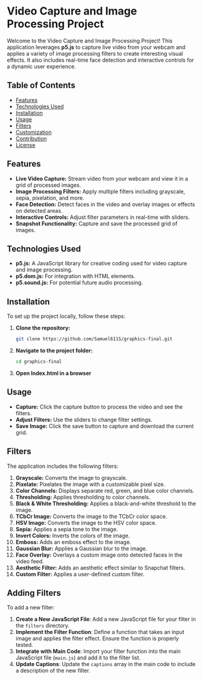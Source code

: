 # Video Capture and Image Processing Project

Welcome to the Video Capture and Image Processing Project! This application leverages **p5.js** to capture live video from your webcam and applies a variety of image processing filters to create interesting visual effects. It also includes real-time face detection and interactive controls for a dynamic user experience.

## Table of Contents

- [Features](#features)
- [Technologies Used](#technologies-used)
- [Installation](#installation)
- [Usage](#usage)
- [Filters](#filters)
- [Customization](#customization)
- [Contribution](#contribution)
- [License](#license)

## Features

- **Live Video Capture:** Stream video from your webcam and view it in a grid of processed images.
- **Image Processing Filters:** Apply multiple filters including grayscale, sepia, pixelation, and more.
- **Face Detection:** Detect faces in the video and overlay images or effects on detected areas.
- **Interactive Controls:** Adjust filter parameters in real-time with sliders.
- **Snapshot Functionality:** Capture and save the processed grid of images.

## Technologies Used

- **p5.js:** A JavaScript library for creative coding used for video capture and image processing.
- **p5.dom.js:** For integration with HTML elements.
- **p5.sound.js:** For potential future audio processing.

## Installation

To set up the project locally, follow these steps:

1. **Clone the repository:**
   ```bash
   git clone https://github.com/Samuel611S/graphics-final.git
2. **Navigate to the project folder:**
   ```bash
   cd graphics-final
3. **Open Index.html in a browser**
## Usage

- **Capture:** Click the capture button to process the video and see the filters.
- **Adjust Filters:** Use the sliders to change filter settings.
- **Save Image:** Click the save button to capture and download the current grid.
## Filters

The application includes the following filters:

1. **Grayscale:** Converts the image to grayscale.
2. **Pixelate:** Pixelates the image with a customizable pixel size.
3. **Color Channels:** Displays separate red, green, and blue color channels.
4. **Thresholding:** Applies thresholding to color channels.
5. **Black & White Thresholding:** Applies a black-and-white threshold to the image.
6. **TCbCr Image:** Converts the image to the TCbCr color space.
7. **HSV Image:** Converts the image to the HSV color space.
8. **Sepia:** Applies a sepia tone to the image.
9. **Invert Colors:** Inverts the colors of the image.
10. **Emboss:** Adds an emboss effect to the image.
11. **Gaussian Blur:** Applies a Gaussian blur to the image.
12. **Face Overlay:** Overlays a custom image onto detected faces in the video feed.
13. **Aesthetic Filter:** Adds an aesthetic effect similar to Snapchat filters.
14. **Custom Filter:** Applies a user-defined custom filter.

## Adding Filters

To add a new filter:

1. **Create a New JavaScript File**: Add a new JavaScript file for your filter in the `filters` directory.
2. **Implement the Filter Function**: Define a function that takes an input image and applies the filter effect. Ensure the function is properly tested.
3. **Integrate with Main Code**: Import your filter function into the main JavaScript file (`main.js`) and add it to the filter list.
4. **Update Captions**: Update the `captions` array in the main code to include a description of the new filter.
